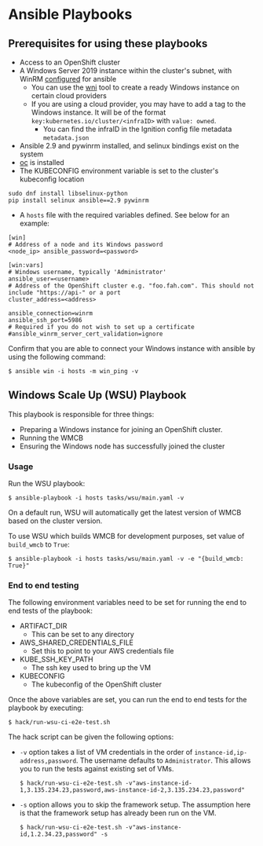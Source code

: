 # Ansible Playbooks

## Prerequisites for using these playbooks
- Access to an OpenShift cluster
- A Windows Server 2019 instance within the cluster's subnet, with WinRM [configured](https://docs.ansible.com/ansible/latest/user_guide/windows_setup.html#winrm-setup) for ansible
    - You can use the [wni](https://github.com/openshift/windows-machine-config-bootstrapper/tree/master/tools/windows-node-installer) tool to create a ready Windows instance on certain cloud providers
    - If you are using a cloud provider, you may have to add a tag to the Windows instance.
      It will be of the format `key:kubernetes.io/cluster/<infraID>` with `value: owned`.
      - You can find the infraID in the Ignition config file metadata `metadata.json`
- Ansible 2.9 and pywinrm installed, and selinux bindings exist on the system
- [oc](https://docs.openshift.com/container-platform/4.2/cli_reference/openshift_cli/getting-started-cli.html) is installed
- The KUBECONFIG environment variable is set to the cluster's kubeconfig location
```
sudo dnf install libselinux-python
pip install selinux ansible==2.9 pywinrm
```
- A `hosts` file with the required variables defined. See below for an example:
```
[win]
# Address of a node and its Windows password
<node_ip> ansible_password=<password>

[win:vars]
# Windows username, typically 'Administrator'
ansible_user=<username>
# Address of the OpenShift cluster e.g. "foo.fah.com". This should not include "https://api-" or a port
cluster_address=<address>

ansible_connection=winrm
ansible_ssh_port=5986
# Required if you do not wish to set up a certificate
#ansible_winrm_server_cert_validation=ignore
```
Confirm that you are able to connect your Windows instance with ansible by using the following command:
```
$ ansible win -i hosts -m win_ping -v
```


## Windows Scale Up (WSU) Playbook
This playbook is responsible for three things:
- Preparing a Windows instance for joining an OpenShift cluster.
- Running the WMCB
- Ensuring the Windows node has successfully joined the cluster

### Usage
Run the WSU playbook:
```
$ ansible-playbook -i hosts tasks/wsu/main.yaml -v
```
On a default run, WSU will automatically get the latest version of WMCB based on the cluster version.

To use WSU which builds WMCB for development purposes, set value of `build_wmcb` to `True`:
```
$ ansible-playbook -i hosts tasks/wsu/main.yaml -v -e "{build_wmcb: True}"
```
### End to end testing
The following environment variables need to be set for running the end to end tests of the playbook:
- ARTIFACT_DIR
  - This can be set to any directory
- AWS_SHARED_CREDENTIALS_FILE
  - Set this to point to your AWS credentials file
- KUBE_SSH_KEY_PATH
  - The ssh key used to bring up the VM
- KUBECONFIG
  - The kubeconfig of the OpenShift cluster

Once the above variables are set, you can run the end to end tests for the playbook by executing:
```shell script
$ hack/run-wsu-ci-e2e-test.sh
```

The hack script can be given the following options:
- `-v` option takes a list of VM credentials in the order of `instance-id,ip-address,password`. The username defaults
   to `Administrator`. This allows you to run the tests against existing set of VMs.
   ```shell script
   $ hack/run-wsu-ci-e2e-test.sh -v"aws-instance-id-1,3.135.234.23,password,aws-instance-id-2,3.135.234.23,password"
   ```

- `-s` option allows you to skip the framework setup. The assumption here is that the framework setup has already been
  run on the VM.
  ```shell script
  $ hack/run-wsu-ci-e2e-test.sh -v"aws-instance-id,1.2.34.23,password" -s
  ```
